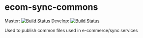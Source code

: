 # ecom-sync-commons
Master: 
[![Build Status](https://img.shields.io/endpoint.svg?url=https%3A%2F%2Factions-badge.atrox.dev%2Fpritamprasd%2Fe-commerce%2Fbadge%3Fref%3Dmaster&style=flat)](https://actions-badge.atrox.dev/pritamprasd/ecom-sync-commons/goto?ref=master)
Develop: 
[![Build Status](https://img.shields.io/endpoint.svg?url=https%3A%2F%2Factions-badge.atrox.dev%2Fpritamprasd%2Fe-commerce%2Fbadge%3Fref%3Dmaster&style=flat)](https://actions-badge.atrox.dev/pritamprasd/ecom-sync-commons/goto?ref=develop)

Used to publish common files used in e-commerce/sync services
